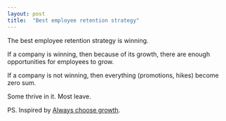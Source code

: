 ```yaml
---
layout: post
title:  "Best employee retention strategy"
---
```


The best employee retention strategy is winning.

If a company is winning, then because of its growth, there are enough opportunities for employees to grow.

If a company is not winning, then everything (promotions, hikes) become zero sum.

Some thrive in it. Most leave.

PS. Inspired by [Always choose growth](https://www.linkedin.com/feed/update/urn:li:activity:6430144105048870912/).
